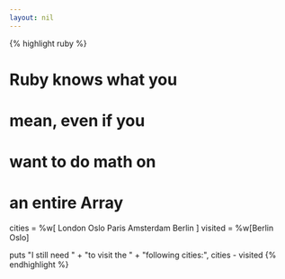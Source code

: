 ```yaml
---
layout: nil
---
```


{% highlight ruby %}
# Ruby knows what you
# mean, even if you
# want to do math on
# an entire Array
cities  = %w[ London
              Oslo
              Paris
              Amsterdam
              Berlin ]
visited = %w[Berlin Oslo]
 
puts "I still need " +
     "to visit the " +
     "following cities:",
     cities - visited
{% endhighlight %}

